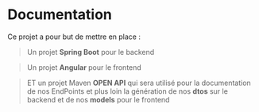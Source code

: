 # Documentation
Ce projet a pour but de mettre en place : 
> Un projet **Spring Boot** pour le backend

> Un projet **Angular** pour le frontend 

> ET un projet Maven **OPEN API** qui sera utilisé pour la documentation de nos EndPoints et plus loin la génération de nos **dtos** sur le backend et de nos **models** pour le frontend
